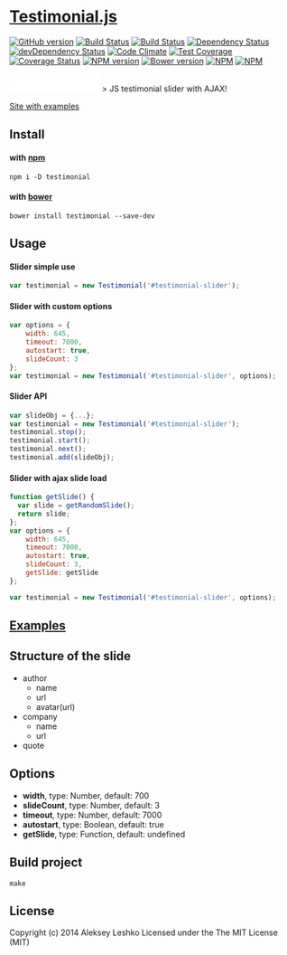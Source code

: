 # [Testimonial.js](http://alekseyleshko.github.io/testimonial.js/)
[![GitHub version](https://badge.fury.io/gh/AlekseyLeshko%2Ftestimonial.js.svg)](http://badge.fury.io/gh/AlekseyLeshko%2Ftestimonial.js)
[![Build Status](https://travis-ci.org/AlekseyLeshko/testimonial.js.svg?branch=master)](https://travis-ci.org/AlekseyLeshko/testimonial.js)
[![Build Status](https://travis-ci.org/AlekseyLeshko/testimonial.js.svg?branch=develop)](https://travis-ci.org/AlekseyLeshko/testimonial.js)
[![Dependency Status](https://david-dm.org/AlekseyLeshko/testimonial.js.svg?theme=shields.io)](https://david-dm.org/AlekseyLeshko/testimonial.js)
[![devDependency Status](https://david-dm.org/AlekseyLeshko/testimonial.js/dev-status.svg?theme=shields.io)](https://david-dm.org/AlekseyLeshko/testimonial.js#info=devDependencies)
[![Code Climate](https://codeclimate.com/github/AlekseyLeshko/testimonial.js.png)](https://codeclimate.com/github/AlekseyLeshko/testimonial.js)
[![Test Coverage](https://codeclimate.com/github/AlekseyLeshko/testimonial.js/badges/coverage.svg)](https://codeclimate.com/github/AlekseyLeshko/testimonial.js)
[![Coverage Status](https://coveralls.io/repos/AlekseyLeshko/testimonial.js/badge.png?branch=master)](https://coveralls.io/r/AlekseyLeshko/testimonial.js?branch=master)
[![NPM version](https://badge.fury.io/js/testimonial.svg)](http://badge.fury.io/js/testimonial)
[![Bower version](https://badge.fury.io/bo/testimonial.svg)](http://badge.fury.io/bo/testimonial)
[![NPM](https://nodei.co/npm/testimonial.png?downloads=true&downloadRank=true&stars=true)](https://nodei.co/npm/testimonial/)
[![NPM](https://nodei.co/npm-dl/testimonial.png?months=3&height=3)](https://nodei.co/npm/testimonial/)
<iframe src="//benschwarz.github.io/bower-badges/embed.html?pkgname=testimonial" width="160" height="32" allowtransparency="true" frameborder="0" scrolling="0"></iframe>
> JS testimonial slider with AJAX!

[Site with examples](http://alekseyleshko.github.io/testimonial.js/)

## Install
#### with [npm](https://www.npmjs.org/)
```
npm i -D testimonial
```

#### with [bower](http://bower.io/)
```
bower install testimonial --save-dev
```

## Usage
#### Slider simple use
```js
var testimonial = new Testimonial('#testimonial-slider');
```

#### Slider with custom options
```js
var options = {
    width: 645,
    timeout: 7000,
    autostart: true,
    slideCount: 3
};
var testimonial = new Testimonial('#testimonial-slider', options);
```

#### Slider API
```js
var slideObj = {...};
var testimonial = new Testimonial('#testimonial-slider');
testimonial.stop();
testimonial.start();
testimonial.next();
testimonial.add(slideObj);
```

#### Slider with ajax slide load
```js
function getSlide() {
  var slide = getRandomSlide();
  return slide;
};
var options = {
    width: 645,
    timeout: 7000,
    autostart: true,
    slideCount: 3,
    getSlide: getSlide
};

var testimonial = new Testimonial('#testimonial-slider', options);
```

## [Examples](http://alekseyleshko.github.io/testimonial.js/)

## Structure of the slide
* author
  * name
  * url
  * avatar(url)
* company
  * name
  * url
* quote

## Options
- __width__, type: Number, default: 700
- __slideCount__, type: Number, default: 3
- __timeout__, type: Number, default: 7000
- __autostart__, type: Boolean, default: true
- __getSlide__, type: Function, default: undefined

## Build project
```
make
```

## License
Copyright (c) 2014 Aleksey Leshko Licensed under the The MIT License (MIT)
